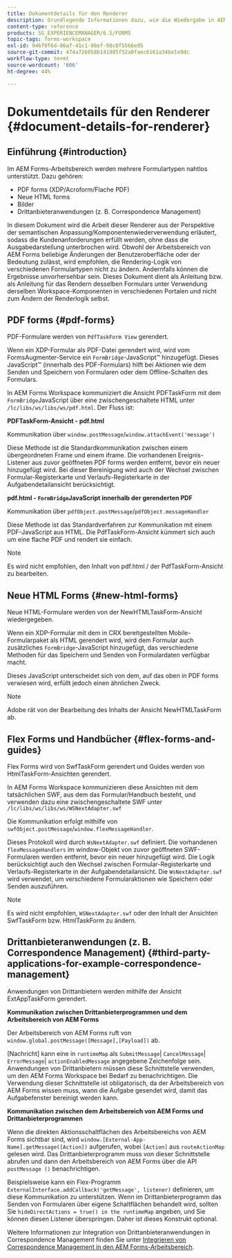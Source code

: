 ```yaml
---
title: Dokumentdetails für den Renderer
description: Grundlegende Informationen dazu, wie die Wiedergabe in AEM Forms Workspace funktioniert, um die verschiedenen unterstützten Formular- und Dateitypen wiederzugeben.
content-type: reference
products: SG_EXPERIENCEMANAGER/6.5/FORMS
topic-tags: forms-workspace
exl-id: 946f0f6d-86af-41c1-98ef-98c8f5566e95
source-git-commit: 474a726058b141985f52a0faec6161a34be1e9dc
workflow-type: tm+mt
source-wordcount: '666'
ht-degree: 44%

---
```


# Dokumentdetails für den Renderer {#document-details-for-renderer}

## Einführung {#introduction}

Im AEM Forms-Arbeitsbereich werden mehrere Formulartypen nahtlos unterstützt. Dazu gehören:

* PDF forms (XDP/Acroform/Flache PDF)
* Neue HTML forms
* Bilder
* Drittanbieteranwendungen (z. B. Correspondence Management)

In diesem Dokument wird die Arbeit dieser Renderer aus der Perspektive der semantischen Anpassung/Komponentenwiederverwendung erläutert, sodass die Kundenanforderungen erfüllt werden, ohne dass die Ausgabedarstellung unterbrochen wird. Obwohl der Arbeitsbereich von AEM Forms beliebige Änderungen der Benutzeroberfläche oder der Bedeutung zulässt, wird empfohlen, die Rendering-Logik von verschiedenen Formulartypen nicht zu ändern. Andernfalls können die Ergebnisse unvorhersehbar sein. Dieses Dokument dient als Anleitung bzw. als Anleitung für das Rendern desselben Formulars unter Verwendung derselben Workspace-Komponenten in verschiedenen Portalen und nicht zum Ändern der Renderlogik selbst.

## PDF forms {#pdf-forms}

PDF-Formulare werden von `PdfTaskForm View` gerendert.

Wenn ein XDP-Formular als PDF-Datei gerendert wird, wird vom FormsAugmenter-Service ein `FormBridge`-JavaScript™ hinzugefügt. Dieses JavaScript™ (innerhalb des PDF-Formulars) hilft bei Aktionen wie dem Senden und Speichern von Formularen oder dem Offline-Schalten des Formulars.

In AEM Forms Workspace kommuniziert die Ansicht PDFTaskForm mit dem `FormBridge`JavaScript über eine zwischengeschaltete HTML unter `/lc/libs/ws/libs/ws/pdf.html`. Der Fluss ist:

**PDFTaskForm-Ansicht - pdf.html**

Kommunikation über `window.postMessage`/`window.attachEvent('message')`

Diese Methode ist die Standardkommunikation zwischen einem übergeordneten Frame und einem iframe. Die vorhandenen Ereignis-Listener aus zuvor geöffneten PDF forms werden entfernt, bevor ein neuer hinzugefügt wird. Bei dieser Bereinigung wird auch der Wechsel zwischen Formular-Registerkarte und Verlaufs-Registerkarte in der Aufgabendetailansicht berücksichtigt.

**pdf.html - `FormBridge`JavaScript innerhalb der gerenderten PDF**

Kommunikation über `pdfObject.postMessage`/`pdfObject.messageHandler`

Diese Methode ist das Standardverfahren zur Kommunikation mit einem PDF-JavaScript aus HTML. Die PdfTaskForm-Ansicht kümmert sich auch um eine flache PDF und rendert sie einfach.

>[!NOTE]
>
>Es wird nicht empfohlen, den Inhalt von pdf.html / der PdfTaskForm-Ansicht zu bearbeiten.

## Neue HTML Forms {#new-html-forms}

Neue HTML-Formulare werden von der NewHTMLTaskForm-Ansicht wiedergegeben.

Wenn ein XDP-Formular mit dem in CRX bereitgestellten Mobile-Formularpaket als HTML gerendert wird, wird dem Formular auch zusätzliches `FormBridge`-JavaScript hinzugefügt, das verschiedene Methoden für das Speichern und Senden von Formulardaten verfügbar macht.

Dieses JavaScript unterscheidet sich von dem, auf das oben in PDF forms verwiesen wird, erfüllt jedoch einen ähnlichen Zweck.

>[!NOTE]
>
>Adobe rät von der Bearbeitung des Inhalts der Ansicht NewHTMLTaskForm ab.

## Flex Forms und Handbücher {#flex-forms-and-guides}

Flex Forms wird von SwfTaskForm gerendert und Guides werden von HtmlTaskForm-Ansichten gerendert.

In AEM Forms Workspace kommunizieren diese Ansichten mit dem tatsächlichen SWF, aus dem das Formular/Handbuch besteht, und verwenden dazu eine zwischengeschaltete SWF unter `/lc/libs/ws/libs/ws/WSNextAdapter.swf`

Die Kommunikation erfolgt mithilfe von `swfObject.postMessage`/`window.flexMessageHandler`.

Dieses Protokoll wird durch `WsNextAdapter.swf` definiert. Die vorhandenen `flexMessageHandlers` im window-Objekt von zuvor geöffneten SWF-Formularen werden entfernt, bevor ein neuer hinzugefügt wird. Die Logik berücksichtigt auch den Wechsel zwischen Formular-Registerkarte und Verlaufs-Registerkarte in der Aufgabendetailansicht. Die `WsNextAdapter.swf` wird verwendet, um verschiedene Formularaktionen wie Speichern oder Senden auszuführen.

>[!NOTE]
>
>Es wird nicht empfohlen, `WSNextAdapter.swf` oder den Inhalt der Ansichten SwfTaskForm bzw. HtmlTaskForm zu ändern.

## Drittanbieteranwendungen (z. B. Correspondence Management) {#third-party-applications-for-example-correspondence-management}

Anwendungen von Drittanbietern werden mithilfe der Ansicht ExtAppTaskForm gerendert.

**Kommunikation zwischen Drittanbieterprogrammen und dem Arbeitsbereich von AEM Forms**

Der Arbeitsbereich von AEM Forms ruft von `window.global.postMessage([Message],[Payload])` ab.

[Nachricht] kann eine in `runtimeMap` als `SubmitMessage`| `CancelMessage`| `ErrorMessage`| `actionEnabledMessage` angegebene Zeichenfolge sein. Anwendungen von Drittanbietern müssen diese Schnittstelle verwenden, um den AEM Forms Workspace bei Bedarf zu benachrichtigen. Die Verwendung dieser Schnittstelle ist obligatorisch, da der Arbeitsbereich von AEM Forms wissen muss, wann die Aufgabe gesendet wird, damit das Aufgabefenster bereinigt werden kann.

**Kommunikation zwischen dem Arbeitsbereich von AEM Forms und Drittanbieterprogrammen**

Wenn die direkten Aktionsschaltflächen des Arbeitsbereichs von AEM Forms sichtbar sind, wird `window.[External-App-Name].getMessage([Action])` aufgerufen, wobei `[Action]` aus `routeActionMap` gelesen wird. Das Drittanbieterprogramm muss von dieser Schnittstelle abrufen und dann den Arbeitsbereich von AEM Forms über die API `postMessage ()` benachrichtigen.

Beispielsweise kann ein Flex-Programm `ExternalInterface.addCallback('getMessage', listener)` definieren, um diese Kommunikation zu unterstützen. Wenn im Drittanbieterprogramm das Senden von Formularen über eigene Schaltflächen behandelt wird, sollten Sie `hideDirectActions = true() in the runtimeMap` angeben, und Sie können diesen Listener überspringen. Daher ist dieses Konstrukt optional.

Weitere Informationen zur Integration von Drittanbieteranwendungen in Correspondence Management finden Sie unter [Integrieren von Correspondence Management in den AEM Forms-Arbeitsbereich](/help/forms/using/integrating-correspondence-management-html-workspace.md).

